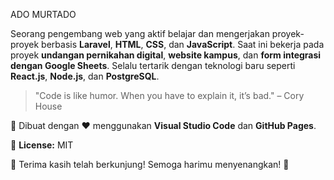 ADO MURTADO

Seorang pengembang web yang aktif belajar dan mengerjakan proyek-proyek berbasis **Laravel**, **HTML**, **CSS**, dan **JavaScript**. Saat ini bekerja pada proyek **undangan pernikahan digital**, **website kampus**, dan **form integrasi dengan Google Sheets**. Selalu tertarik dengan teknologi baru seperti **React.js**, **Node.js**, dan **PostgreSQL**.

> "Code is like humor. When you have to explain it, it’s bad." – Cory House

🚀 Dibuat dengan ❤️ menggunakan **Visual Studio Code** dan **GitHub Pages**.

📄 **License:** MIT

🎉 Terima kasih telah berkunjung! Semoga harimu menyenangkan! 🌟
